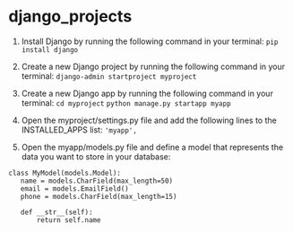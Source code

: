 # django_projects
1. Install Django by running the following command in your terminal:
``` pip install django ```

2. Create a new Django project by running the following command in your terminal:
``` django-admin startproject myproject ```

3. Create a new Django app by running the following command in your terminal:
``` cd myproject ```
``` python manage.py startapp myapp ```

4. Open the myproject/settings.py file and add the following lines to the INSTALLED_APPS list:
``` 'myapp', ```

5. Open the myapp/models.py file and define a model that represents the data you want to store in your database:
 ``` from django.db import models
class MyModel(models.Model):
    name = models.CharField(max_length=50)
    email = models.EmailField()
    phone = models.CharField(max_length=15)

    def __str__(self):
        return self.name


